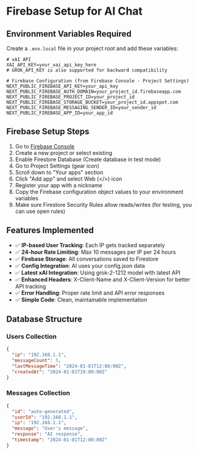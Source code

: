# Firebase Setup for AI Chat

## Environment Variables Required

Create a `.env.local` file in your project root and add these variables:

```env
# xAI API
XAI_API_KEY=your_xai_api_key_here
# GROK_API_KEY is also supported for backward compatibility

# Firebase Configuration (from Firebase Console - Project Settings)
NEXT_PUBLIC_FIREBASE_API_KEY=your_api_key
NEXT_PUBLIC_FIREBASE_AUTH_DOMAIN=your_project_id.firebaseapp.com
NEXT_PUBLIC_FIREBASE_PROJECT_ID=your_project_id
NEXT_PUBLIC_FIREBASE_STORAGE_BUCKET=your_project_id.appspot.com
NEXT_PUBLIC_FIREBASE_MESSAGING_SENDER_ID=your_sender_id
NEXT_PUBLIC_FIREBASE_APP_ID=your_app_id
```

## Firebase Setup Steps

1. Go to [Firebase Console](https://console.firebase.google.com/)
2. Create a new project or select existing
3. Enable Firestore Database (Create database in test mode)
4. Go to Project Settings (gear icon)
5. Scroll down to "Your apps" section
6. Click "Add app" and select Web (</>) icon
7. Register your app with a nickname
8. Copy the Firebase configuration object values to your environment variables
9. Make sure Firestore Security Rules allow reads/writes (for testing, you can use open rules)

## Features Implemented

- ✅ **IP-based User Tracking**: Each IP gets tracked separately
- ✅ **24-hour Rate Limiting**: Max 10 messages per IP per 24 hours
- ✅ **Firebase Storage**: All conversations saved to Firestore
- ✅ **Config Integration**: AI uses your config.json data
- ✅ **Latest xAI Integration**: Using grok-2-1212 model with latest API
- ✅ **Enhanced Headers**: X-Client-Name and X-Client-Version for better API tracking
- ✅ **Error Handling**: Proper rate limit and API error responses
- ✅ **Simple Code**: Clean, maintainable implementation

## Database Structure

### Users Collection
```json
{
  "ip": "192.168.1.1",
  "messageCount": 5,
  "lastMessageTime": "2024-01-01T12:00:00Z",
  "createdAt": "2024-01-01T10:00:00Z"
}
```

### Messages Collection
```json
{
  "id": "auto-generated",
  "userId": "192.168.1.1",
  "ip": "192.168.1.1",
  "message": "User's message",
  "response": "AI response",
  "timestamp": "2024-01-01T12:00:00Z"
}
```
